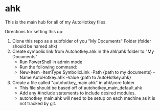 # ahk

This is the main hub for all of my AutoHotkey files.

Directions for setting this up:
1. Clone this repo as a subfolder of you "My Documents" Folder (folder should be named ahk)
2. Create symbolic link from Autohotkey.ahk in the ahk\ahk folder to "My Documents"
    * Run PowerShell in admin mode
    * Run the following command:
    * New-Item -ItemType SymbolicLink -Path {path to my documents} -Name AutoHotkey.ahk -Value {path to AutoHotkey.ahk} 
3. Create a file called "autohotkey_main.ahk" in ahk\core folder
    * This file should be based off of autohotkey_main_default.ahk
    * Add any #Include statements to include desired modules.
    * autohotkey_main.ahk will need to be setup on each machine as it is not tracked by git.
